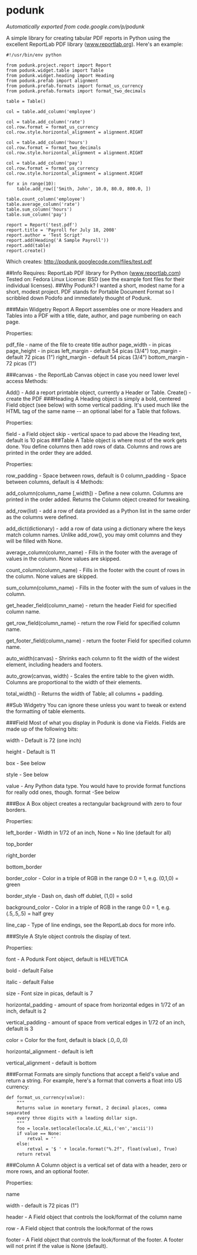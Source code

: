 # podunk
<i>Automatically exported from code.google.com/p/podunk</i>


A simple library for creating tabular PDF reports in Python using the excellent ReportLab PDF library (www.reportlab.org). Here's an example:
```
#!/usr/bin/env python

from podunk.project.report import Report
from podunk.widget.table import Table
from podunk.widget.heading import Heading
from podunk.prefab import alignment
from podunk.prefab.formats import format_us_currency
from podunk.prefab.formats import format_two_decimals

table = Table()

col = table.add_column('employee')

col = table.add_column('rate')
col.row.format = format_us_currency
col.row.style.horizontal_alignment = alignment.RIGHT

col = table.add_column('hours')
col.row.format = format_two_decimals
col.row.style.horizontal_alignment = alignment.RIGHT

col = table.add_column('pay')
col.row.format = format_us_currency
col.row.style.horizontal_alignment = alignment.RIGHT

for x in range(10):
    table.add_row(['Smith, John', 10.0, 80.0, 800.0, ])

table.count_column('employee')
table.average_column('rate')
table.sum_column('hours')
table.sum_column('pay')

report = Report('test.pdf')
report.title = 'Payroll for July 18, 2008'
report.author = 'Test Script'
report.add(Heading('A Sample Payroll'))
report.add(table)
report.create()

```

Which creates: http://podunk.googlecode.com/files/test.pdf

##Info
Requires: ReportLab PDF library for Python (www.reportlab.com)
Tested on: Fedora Linux
License: BSD (see the example font files for their individual licenses).
##Why Podunk?
I wanted a short, modest name for a short, modest project. PDF stands for Portable Document Format so I scribbled down Podofo and immediately thought of Podunk.

###Main Widgetry
Report
A Report assembles one or more Headers and Tables into a PDF with a title, date, author, and page numbering on each page.

Properties:

pdf_file - name of the file to create
title
author
page_width - in picas
page_height - in picas
left_margin - default 54 picas (3/4")
top_margin - default 72 picas (1")
right_margin - default 54 picas (3/4")
bottom_margin - 72 picas (1")

###canvas - the ReportLab Canvas object in case you need lower level access
Methods:

Add() - Add a report printable object, currently a Header or Table.
Create() - create the PDF
###Heading
A Heading object is simply a bold, centered Field object (see below) with some vertical padding. It's used much like the HTML tag of the same name -- an optional label for a Table that follows.

Properties:

field - a Field object
skip - vertical space to pad above the Heading text, default is 10 picas
###Table
A Table object is where most of the work gets done. You define columns then add rows of data. Columns and rows are printed in the order they are added.

Properties:

row_padding - Space between rows, default is 0
column_padding - Space between columns, default is 4
Methods:

add_column(column_name [,width]) - Define a new column. Columns are printed in the order added. Returns the Column object created for tweaking.

add_row(list) - add a row of data provided as a Python list in the same order as the columns were defined.

add_dict(dictionary) - add a row of data using a dictionary where the keys match column names. Unlike add_row(), you may omit columns and they will be filled with None.

average_column(column_name) - Fills in the footer with the average of values in the column. None values are skipped.

count_column(column_name) - Fills in the footer with the count of rows in the column. None values are skipped.

sum_column(column_name) - Fills in the footer with the sum of values in the column.

get_header_field(column_name) - return the header Field for specified column name.

get_row_field(column_name) - return the row Field for specified column name.

get_footer_field(column_name) - return the footer Field for specified column name.

auto_width(canvas) - Shrinks each column to fit the width of the widest element, including headers and footers.

auto_grow(canvas, width) - Scales the entire table to the given width. Columns are proportional to the width of their elements.

total_width() - Returns the width of Table; all columns + padding.

##Sub Widgetry
You can ignore these unless you want to tweak or extend the formatting of table elements.

###Field
Most of what you display in Podunk is done via Fields. Fields are made up of the following bits:

width - Default is 72 (one inch)

height - Default is 11

box - See below

style - See below

value - Any Python data type. You would have to provide format functions for really odd ones, though.
format -See below

###Box
A Box object creates a rectangular background with zero to four borders.

Properties:

left_border - Width in 1/72 of an inch, None = No line (default for all)

top_border

right_border

bottom_border

border_color - Color in a triple of RGB in the range 0.0 = 1, e.g. (0,1,0) = green

border_style - Dash on, dash off dublet, (1,0) = solid

background_color - Color in a triple of RGB in the range 0.0 = 1, e.g. (.5,.5,.5) = half grey

line_cap - Type of line endings, see the ReportLab docs for more info.

###Style
A Style object controls the display of text.

Properties:

font - A Podunk Font object, default is HELVETICA

bold - default False

italic - default False

size - Font size in picas, default is 7

horizontal_padding - amount of space from horizontal edges in 1/72 of an inch, default is 2

vertical_padding - amount of space from vertical edges in 1/72 of an inch, default is 3

color = Color for the font, default is black (.0,.0,.0)

horizontal_alignment - default is left

vertical_alignment - default is bottom

###Format
Formats are simply functions that accept a field's value and return a string. For example, here's a format that converts a float into US currency:
```
def format_us_currency(value):
    """
    Returns value in monetary format, 2 decimal places, comma separated
    every three digits with a leading dollar sign.
    """
    foo = locale.setlocale(locale.LC_ALL,('en','ascii')) 
    if value == None:
        retval = ''
    else:
        retval = '$ ' + locale.format("%.2f", float(value), True)                  
    return retval
```    
###Column
A Column object is a vertical set of data with a header, zero or more rows, and an optional footer.

Properties:

name

width - default is 72 picas (1")

header - A Field object that controls the look/format of the column name

row - A Field object that controls the look/format of the rows

footer - A Field object that controls the look/format of the footer. A footer will not print if the value is None (default).
